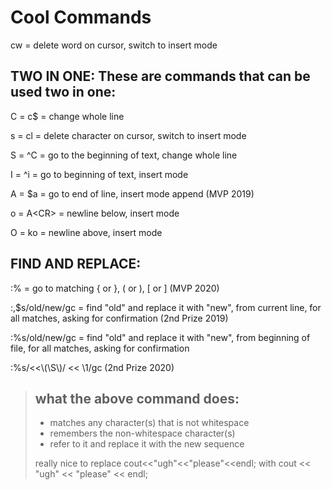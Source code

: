 # Cool Commands

cw = delete word on cursor, switch to insert mode

## TWO IN ONE: These are commands that can be used two in one:

C = c$ = change whole line

s = cl = delete character on cursor, switch to insert mode

S = ^C = go to the beginning of text, change whole line

I = ^i = go to beginning of text, insert mode

A = $a = go to end of line, insert mode append (MVP 2019)

o = A\<CR\> = newline below, insert mode 

O = ko = newline above, insert mode

## FIND AND REPLACE:

:% = go to matching { or }, ( or ), [ or ]	(MVP 2020)		

:,$s/old/new/gc = find "old" and replace it with "new", from current line, for all matches, asking for confirmation (2nd Prize 2019)

:%s/old/new/gc = find "old" and replace it with "new", from beginning of file, for all matches, asking for confirmation

:%s/<<\\\(\\S\\\)/ << \1/gc	(2nd Prize 2020)

> ## what the above command does:
> - matches any character(s) that is not whitespace
> - remembers the non-whitespace character(s)
> - refer to it and replace it with the new sequence
> 
> really nice to replace cout<<"ugh"<<"please"<\<endl; with
> cout << "ugh" << "please" << endl; 


